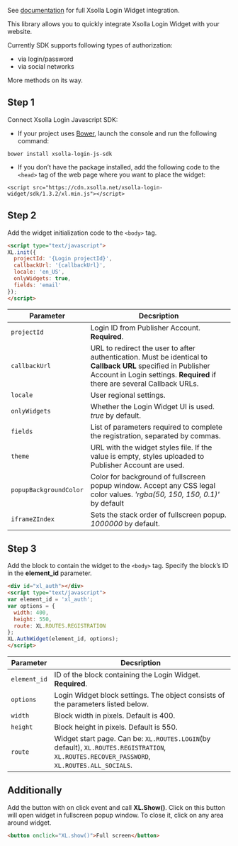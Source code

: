 See [documentation](https://developers.xsolla.com/doc/login/) for full Xsolla Login Widget integration.

This library allows you to quickly integrate Xsolla Login Widget with your website.

Currently SDK supports following types of authorization:
* via login/password
* via social networks

More methods on its way.

## Step 1

Connect Xsolla Login Javascript SDK:
* If your project uses [Bower](http://bower.io), launch the console and run the following command:
```
bower install xsolla-login-js-sdk
```
* If you don’t have the package installed, add the following code to the `<head>` tag of the web page where you want to place the widget: 
```
<script src="https://cdn.xsolla.net/xsolla-login-widget/sdk/1.3.2/xl.min.js"></script>
```

## Step 2

Add the widget initialization code to the `<body>` tag.
```html
<script type="text/javascript">
XL.init({
  projectId: '{Login projectId}',
  callbackUrl: '{callbackUrl}',
  locale: 'en_US',
  onlyWidgets: true,
  fields: 'email'
});
</script>
```
Parameter | Decsription
------------|----
`projectId` | Login ID from Publisher Account. **Required**.
`callbackUrl` | URL to redirect the user to after authentication. Must be identical to **Callback URL** specified in Publisher Account in Login settings. **Required** if there are several Callback URLs.
`locale` | User regional settings.
`onlyWidgets` | Whether the Login Widget UI is used. *true* by default.
`fields` | List of parameters required to complete the registration, separated by commas.
`theme` | URL with the widget styles file. If the value is empty, styles uploaded to Publisher Account are used.
`popupBackgroundColor` | Color for background of fullscreen popup window. Accept any CSS legal color values. *'rgba(50, 150, 150, 0.1)'* by default
`iframeZIndex` | Sets the stack order of fullscreen popup. *1000000* by default.

## Step 3

Add the block to contain the widget to the `<body>` tag. Specify the block’s ID in the **element_id** parameter.

``` html
<div id="xl_auth"></div>
<script type="text/javascript">
var element_id = 'xl_auth';
var options = {
  width: 400,
  height: 550,
  route: XL.ROUTES.REGISTRATION
};
XL.AuthWidget(element_id, options);
</script>
```
Parameter | Decsription
------------|----
`element_id` | ID of the block containing the Login Widget. **Required**.
`options` | Login Widget block settings. The object consists of the parameters listed below.
`width` | Block width in pixels. Default is 400.
`height` | Block height in pixels. Default is 550.
`route` | Widget start page. Can be: `XL.ROUTES.LOGIN`(by default), `XL.ROUTES.REGISTRATION`, `XL.ROUTES.RECOVER_PASSWORD`, `XL.ROUTES.ALL_SOCIALS`.

## Additionally

Add the button with on click event and call **XL.Show()**. Click on this button will open widget in fullscreen popup window. To close it, click on any area around widget.

``` html
<button onclick="XL.show()">Full screen</button>
```